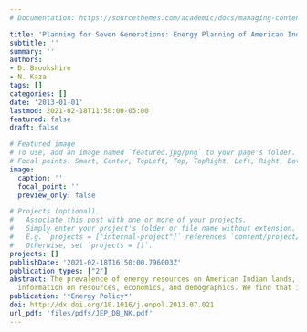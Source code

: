 ```yaml
---
# Documentation: https://sourcethemes.com/academic/docs/managing-content/

title: 'Planning for Seven Generations: Energy Planning of American Indian Tribes'
subtitle: ''
summary: ''
authors:
- D. Brookshire
- N. Kaza
tags: []
categories: []
date: '2013-01-01'
lastmod: 2021-02-18T11:50:00-05:00
featured: false
draft: false

# Featured image
# To use, add an image named `featured.jpg/png` to your page's folder.
# Focal points: Smart, Center, TopLeft, Top, TopRight, Left, Right, BottomLeft, Bottom, BottomRight.
image:
  caption: ''
  focal_point: ''
  preview_only: false

# Projects (optional).
#   Associate this post with one or more of your projects.
#   Simply enter your project's folder or file name without extension.
#   E.g. `projects = ["internal-project"]` references `content/project/deep-learning/index.md`.
#   Otherwise, set `projects = []`.
projects: []
publishDate: '2021-02-18T16:50:00.796003Z'
publication_types: ["2"]
abstract: The prevalence of energy resources on American Indian lands, the links between energy management and tribal sovereignty, and recent federal government incentives make tribal energy planning an interesting case study for community energy planning in the US. This paper studies the strategic energy planning efforts, energy resource development, and energy efficiency policies established by tribes within the continental US. The paper analyzes the results of a survey of various tribes and energy resource development and planning efforts and supplements the responses with publicly available
  information on resources, economics, and demographics. We find that incentives and advisory services from the federal government are key to developing the capacity of the tribes to pursue energy planning and energy resource development. These incentives largely avoid the misdeeds of past federal policy by promoting tribal control over energy planning and energy resource development efforts. Tribes with formal energy plans or visions are more likely to develop energy resources than tribes without them and are engaged in a more comprehensive and sustainable approach to energy resource development and energy efficiency.
publication: '*Energy Policy*'
doi: http://dx.doi.org/10.1016/j.enpol.2013.07.021
url_pdf: 'files/pdfs/JEP_DB_NK.pdf'
---
```


